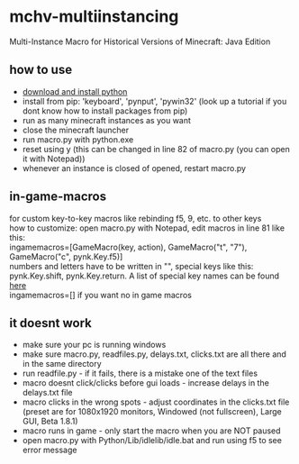 # mchv-multiinstancing
Multi-Instance Macro for Historical Versions of Minecraft: Java Edition

## how to use
- [download and install python](https://www.python.org/downloads/)<br />
- install from pip: 'keyboard', 'pynput', 'pywin32' (look up a tutorial if you dont know how to install packages from pip)<br />
- run as many minecraft instances as you want<br />
- close the minecraft launcher<br />
- run macro.py with python.exe<br />
- reset using y (this can be changed in line 82 of macro.py (you can open it with Notepad))<br />
- whenever an instance is closed of opened, restart macro.py<br />

## in-game-macros
for custom key-to-key macros like rebinding f5, 9, etc. to other keys<br />
how to customize: open macro.py with Notepad, edit macros in line 81 like this:<br />
ingamemacros=[GameMacro(key, action), GameMacro("t", "7"), GameMacro("c", pynk.Key.f5)]<br />
numbers and letters have to be written in "", special keys like this: pynk.Key.shift, pynk.Key.return. A list of special key names can be found [here]( https://pynput.readthedocs.io/en/latest/keyboard.html#pynput.keyboard.Key)<br />
ingamemacros=[] if you want no in game macros<br />

## it doesnt work
- make sure your pc is running windows<br />
- make sure macro.py, readfiles.py, delays.txt, clicks.txt are all there and in the same directory<br />
- run readfile.py - if it fails, there is a mistake one of the text files<br />
- macro doesnt click/clicks before gui loads - increase delays in the delays.txt file<br />
- macro clicks in the wrong spots - adjust coordinates in the clicks.txt file (preset are for 1080x1920 monitors, Windowed (not fullscreen), Large GUI, Beta 1.8.1)<br />
- macro runs in game - only start the macro when you are NOT paused<br />
- open macro.py with Python/Lib/idlelib/idle.bat and run using f5 to see error message
